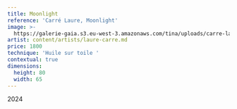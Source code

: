 ```yaml
---
title: Moonlight
reference: 'Carré Laure, Moonlight'
image: >-
  https://galerie-gaia.s3.eu-west-3.amazonaws.com/tina/uploads/carre-laure/galerie-gaia-carre-laure-moonlight-80X65cm-2024.jpg
artist: content/artists/laure-carre.md
price: 1800
technique: 'Huile sur toile '
contextual: true
dimensions:
  height: 80
  width: 65
---
```


2024
